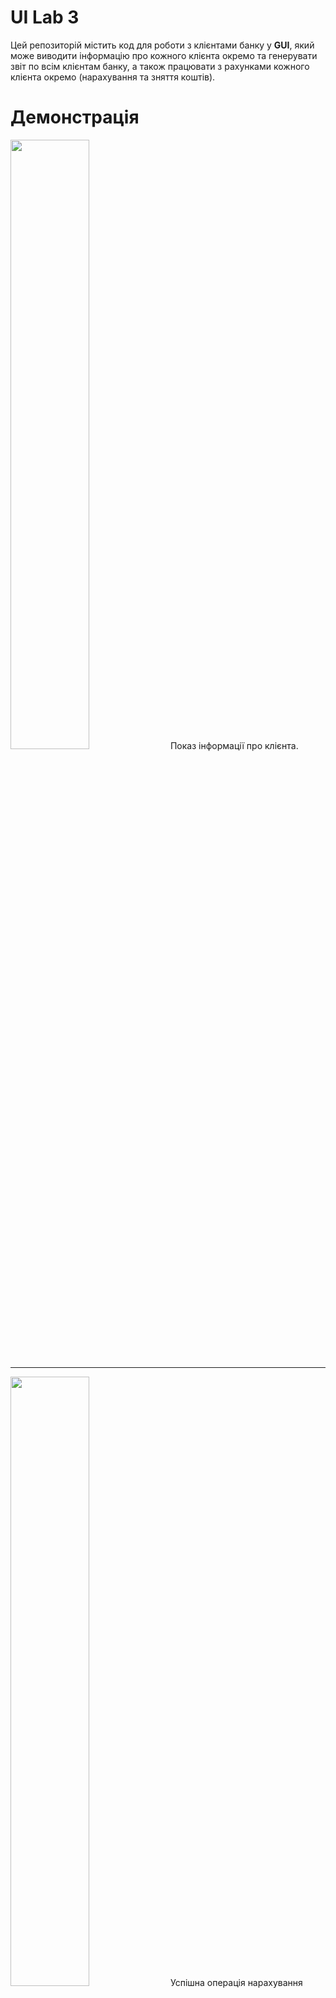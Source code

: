 # UI Lab 3

Цей репозиторій містить код для роботи з клієнтами банку у **GUI**, який може виводити інформацію про кожного клієнта окремо та генерувати звіт по всім клієнтам банку, а також працювати з рахунками кожного клієнта окремо (нарахування та зняття коштів).

# Демонстрація

<img src="https://github.com/ppc-ntu-khpi/gui-lab1-35-klas3/blob/master/other/ClientInfo.png" width="50%" />
Показ інформації про клієнта.

---

<img src="https://github.com/ppc-ntu-khpi/gui-lab1-35-klas3/blob/master/other/SucceededOperation.png" width="50%" />
Успішна операція нарахування коштів.

---

<img src="https://github.com/ppc-ntu-khpi/gui-lab1-35-klas3/blob/master/other/CustomersReport.png" width="50%" />
Показ звіту по всім клієнтам.

![](https://img.shields.io/badge/Made%20with-JAVA-red.svg)
![](https://img.shields.io/badge/Made%20with-%20Netbeans-brightgreen.svg)
![](https://img.shields.io/badge/Made%20at-PPC%20NTU%20%22KhPI%22-blue.svg) 
